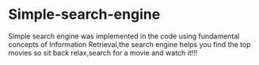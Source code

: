 # Simple-search-engine
Simple search engine was implemented in the code using fundamental concepts  of Information Retrieval,the search engine helps you find the top movies so sit back relax,search for a movie and watch it!!!
